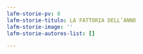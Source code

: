 ```yaml
---
lafm-storie-pv: 8
lafm-storie-titulo: LA FATTORIA DELL’ANNO
lafm-storie-image: ''
lafm-storie-autores-list: []

---
```

